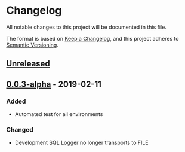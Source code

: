 # Changelog

All notable changes to this project will be documented in this file.

The format is based on [Keep a Changelog](https://keepachangelog.com/en/1.0.0/),
and this project adheres to [Semantic Versioning](https://semver.org/spec/v2.0.0.html).

## [Unreleased]

## [0.0.3-alpha] - 2019-02-11

### Added

- Automated test for all environments

### Changed

- Development SQL Logger no longer transports to FILE

[unreleased]: https://github.com/olivierlacan/keep-a-changelog/compare/0.0.3-alpha...HEAD
[0.0.3-alpha]: https://github.com/olivierlacan/keep-a-changelog/compare/0.0.3-alpha...0.0.3-alpha
